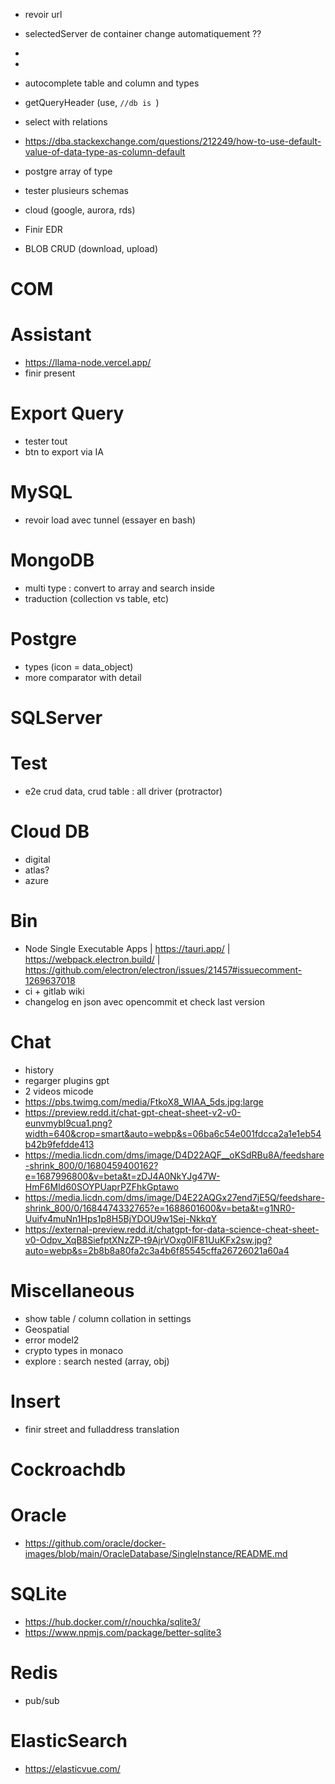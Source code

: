 - revoir url
- selectedServer de container change automatiquement ??
-
-
- autocomplete table and column and types
- getQueryHeader (use, `//db is `)
- select with relations



- https://dba.stackexchange.com/questions/212249/how-to-use-default-value-of-data-type-as-column-default
- postgre array of type
- tester plusieurs schemas



- cloud (google, aurora, rds)
- Finir EDR
- BLOB CRUD (download, upload)














# COM


# Assistant
- https://llama-node.vercel.app/
- finir present

# Export Query
- tester tout
- btn to export via IA

# MySQL
- revoir load avec tunnel (essayer en bash)

# MongoDB
- multi type : convert to array and search inside
- traduction (collection vs table, etc)

# Postgre
- types (icon = data_object)
- more comparator with detail

# SQLServer

# Test
- e2e crud data, crud table : all driver (protractor)

# Cloud DB
- digital
- atlas?
- azure







# Bin
- Node Single Executable Apps | https://tauri.app/ | https://webpack.electron.build/ | https://github.com/electron/electron/issues/21457#issuecomment-1269637018
- ci + gitlab wiki
- changelog en json avec opencommit et check last version

# Chat
- history
- regarger plugins gpt
- 2 videos micode
- https://pbs.twimg.com/media/FtkoX8_WIAA_5ds.jpg:large
- https://preview.redd.it/chat-gpt-cheat-sheet-v2-v0-eunvmybl9cua1.png?width=640&crop=smart&auto=webp&s=06ba6c54e001fdcca2a1e1eb54b42b9fefdde413
- https://media.licdn.com/dms/image/D4D22AQF__oKSdRBu8A/feedshare-shrink_800/0/1680459400162?e=1687996800&v=beta&t=zDJ4A0NkYJg47W-HmF6MId60SOYPUaprPZFhkGptawo
- https://media.licdn.com/dms/image/D4E22AQGx27end7jE5Q/feedshare-shrink_800/0/1684474332765?e=1688601600&v=beta&t=g1NR0-Uuifv4muNn1Hps1p8H5BjYDOU9w1Sej-NkkqY
- https://external-preview.redd.it/chatgpt-for-data-science-cheat-sheet-v0-Odpv_XqB8SiefptXNzZP-t9AjrVOxg0IF81UuKFx2sw.jpg?auto=webp&s=2b8b8a80fa2c3a4b6f85545cffa26726021a60a4

# Miscellaneous
- show table / column collation in settings
- Geospatial
- error model2
- crypto types in monaco
- explore : search nested (array, obj)

# Insert
- finir street and fulladdress translation

# Cockroachdb

# Oracle
- https://github.com/oracle/docker-images/blob/main/OracleDatabase/SingleInstance/README.md

# SQLite
- https://hub.docker.com/r/nouchka/sqlite3/
- https://www.npmjs.com/package/better-sqlite3

# Redis
- pub/sub

# ElasticSearch
- https://elasticvue.com/
